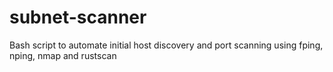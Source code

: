 # subnet-scanner
Bash script to automate initial host discovery and port scanning using fping, nping, nmap and rustscan
